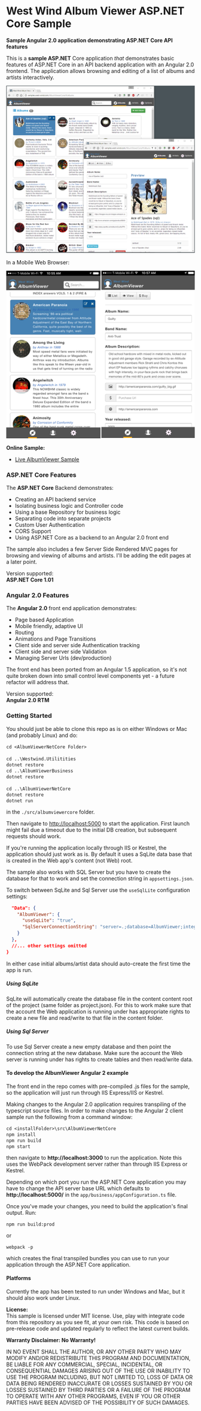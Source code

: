 ﻿# West Wind Album Viewer ASP.NET Core Sample

**Sample Angular 2.0 application demonstrating ASP.NET Core API features**

This is a **sample ASP.NET** Core application *that* demonstrates basic features of ASP.NET Core in an API backend application with an Angular 2.0 frontend. The application allows browsing and editing of a list of albums and artists interactively.

![](AlbumViewer.png)

In a Mobile Web Browser: 

![](AlbumViewerMobile.png)

**Online Sample:**
* [Live AlbumViewer Sample](https://samples.west-wind.com/AlbumViewerCore/)

### ASP.NET Core Features
The **ASP.NET Core** Backend demonstrates:

* Creating an API backend service
* Isolating business logic and Controller code
* Using a base Repository for business logic
* Separating code into separate projects
* Custom User Authentication
* CORS Support
* Using ASP.NET Core as a backend to an Angular 2.0 front end

The sample also includes a few Server Side Rendered MVC pages for browsing and viewing of albums and artists. I'll be adding the edit pages at a later point.

Version supported:  
**ASP.NET Core 1.01**

### Angular 2.0 Features
The **Angular 2.0** front end application demonstrates:

* Page based Application
* Mobile friendly, adaptive UI
* Routing
* Animations and Page Transitions
* Client side and server side Authentication tracking
* Client side and server side Validation
* Managing Server Urls (dev/production)

The front end has been ported from an Angular 1.5 application, so it's not quite broken down into small control level components yet - a future refactor will address that.

Version supported:  
**Angular 2.0 RTM**


### Getting Started ###
You should just be able to clone this repo as is on either Windows or Mac (and probably Linux) and do:

```
cd <AlbumViewerNetCore Folder>

cd ..\Westwind.Utilitities
dotnet restore
cd ..\AlbumViewerBusiness
dotnet restore

cd ..\AlbumViewerNetCore
dotnet restore
dotnet run
```

in the `./src/albumviewercore` folder.

Then navigate to [http://localhost:5000](http://localhost:5000) to start the application. First launch might fail due a timeout due to the initial DB creation, but subsequent requests should work.

If you're running the application locally through IIS or Kestrel, the application should just work as is. By default it uses a SqLite data base that is created in the Web app's content (not Web) root. 

The sample also works with SQL Server but you have to create the database for that to work and set the connection string in `appsettings.json`. 


To switch between SqLite and Sql Server use the `useSqlLite` configuration settings:

```json
  "Data": {
    "AlbumViewer": {
      "useSqLite": "true",
      "SqlServerConnectionString": "server=.;database=AlbumViewer;integrated security=true;",
    } 
  },
  //... other settings omitted
}
```  

In either case initial albums/artist data should auto-create the first time the app is run.

##### Using SqLite
SqLite will automatically create the database file in the content content root of the project (same folder as project.json). For this to work make sure that the account the Web application is running under has appropriate rights to create a new file and read/write to that file in the content folder.

##### Using Sql Server
To use Sql Server create a new empty database and then point the connection string at the new database. Make sure the account the Web server is running under has rights to create tables and then read/write data.

#### To develop the AlbumViewer Angular 2 example
The front end in the repo comes with pre-compiled .js files for the sample, so the application will just run through IIS Express/IIS or Kestrel.

Making changes to the Angular 2.0 application requires transpiling of the typescript source files. In order to make changes to the Angular 2 client sample run the following from a command window:

```
cd <installFolder>\src\AlbumViewerNetCore
npm install
npm run build
npm start
```

then navigate to **http://localhost:3000** to run the application. Note this uses the WebPack development server rather than through IIS Express or Kestrel.

Depending on which port you run the ASP.NET Core application you may have to change the API server base URL which defaults to **http://localhost:5000/** in the `app/business/appConfiguration.ts` file.

Once you've made your changes, you need to build the application's final output. Run:

```
npm run build:prod
```

or

```
webpack -p
```

which creates the final transpiled bundles you can use to run your application through the ASP.NET Core application.

#### Platforms 
Currently the app has been tested to run under Windows and Mac, but it should also work under Linux.

**License:**  
This sample is licensed under MIT license. Use, play with integrate code from
this repository as you see fit, at your own risk. This code is based on pre-release
code and updated regularly to reflect the latest current builds.

**Warranty Disclaimer: No Warranty!**

IN NO EVENT SHALL THE AUTHOR, OR ANY OTHER PARTY WHO MAY MODIFY
AND/OR REDISTRIBUTE THIS PROGRAM AND DOCUMENTATION, BE LIABLE 
FOR ANY COMMERCIAL, SPECIAL, INCIDENTAL, OR CONSEQUENTIAL DAMAGES
ARISING OUT OF THE USE OR INABILITY TO USE THE PROGRAM INCLUDING, 
BUT NOT LIMITED TO, LOSS OF DATA OR DATA BEING RENDERED INACCURATE
OR LOSSES SUSTAINED BY YOU OR LOSSES SUSTAINED BY THIRD PARTIES OR
A FAILURE OF THE PROGRAM TO OPERATE WITH ANY OTHER PROGRAMS, EVEN
IF YOU OR OTHER PARTIES HAVE BEEN ADVISED OF THE POSSIBILITY OF 
SUCH DAMAGES.
